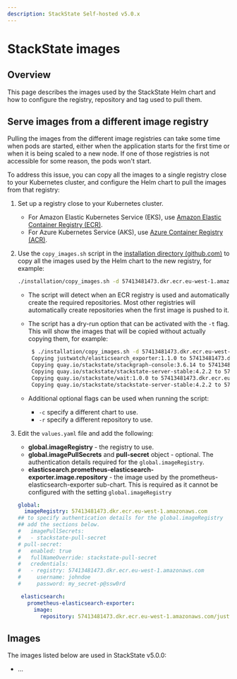 ```yaml
---
description: StackState Self-hosted v5.0.x 
---
```


# StackState images

## Overview

This page describes the images used by the StackState Helm chart and how to configure the registry, repository and tag used to pull them.

## Serve images from a different image registry

Pulling the images from the different image registries can take some time when pods are started, either when the application starts for the first time or when it is being scaled to a new node. If one of those registries is not accessible for some reason, the pods won't start.

To address this issue, you can copy all the images to a single registry close to your Kubernetes cluster, and configure the Helm chart to pull the images from that registry:

1. Set up a registry close to your Kubernetes cluster.
   * For Amazon Elastic Kubernetes Service (EKS), use [Amazon Elastic Container Registry (ECR)](https://aws.amazon.com/ecr/).
   * For Azure Kubernetes Service (AKS), use [Azure Container Registry (ACR)](https://azure.microsoft.com/en-us/services/container-registry/).
2. Use the `copy_images.sh` script in the [installation directory (github.com)](https://github.com/StackVista/helm-charts/tree/master/stable/stackstate/installation) to copy all the images used by the Helm chart to the new registry, for example:

    ```bash
    ./installation/copy_images.sh -d 57413481473.dkr.ecr.eu-west-1.amazonaws.com

    ```

    * The script will detect when an ECR registry is used and automatically create the required repositories. Most other registries will automatically create repositories when the first image is pushed to it.
    *   The script has a dry-run option that can be activated with the `-t` flag. This will show the images that will be copied without actually copying them, for example:

        ```bash
         $ ./installation/copy_images.sh -d 57413481473.dkr.ecr.eu-west-1.amazonaws.com -t
         Copying justwatch/elasticsearch_exporter:1.1.0 to 57413481473.dkr.ecr.eu-west-1.amazonaws.com/justwatch/elasticsearch_exporter:1.1.0 (dry-run)
         Copying quay.io/stackstate/stackgraph-console:3.6.14 to 57413481473.dkr.ecr.eu-west-1.amazonaws.com/stackstate/stackgraph-console:3.6.14 (dry-run)
         Copying quay.io/stackstate/stackstate-server-stable:4.2.2 to 57413481473.dkr.ecr.eu-west-1.amazonaws.com/stackstate/stackstate-server-stable:4.2.2 (dry-run)
         Copying quay.io/stackstate/wait:1.0.0 to 57413481473.dkr.ecr.eu-west-1.amazonaws.com/stackstate/wait:1.0.0 (dry-run)
         Copying quay.io/stackstate/stackstate-server-stable:4.2.2 to 57413481473.dkr.ecr.eu-west-1.amazonaws.com/stackstate/stackstate-server-stable:4.2.2 (dry-run)

        ```
    * Additional optional flags can be used when running the script:
      * `-c` specify a different chart to use.
      * `-r` specify a different repository to use.
3. Edit the `values.yaml` file and add the following:
   * **global.imageRegistry** - the registry to use.
   * **global.imagePullSecrets** and **pull-secret** object - optional. The authentication details required for the `global.imageRegistry`.
   * **elasticsearch.prometheus-elasticsearch-exporter.image.repository** - the image used by the prometheus-elasticsearch-exporter sub-chart. This is required as it cannot be configured with the setting `global.imageRegistry`
    ```yaml
    global:
      imageRegistry: 57413481473.dkr.ecr.eu-west-1.amazonaws.com
    ## to specify authentication details for the global.imageRegistry
    ## add the sections below.
    #   imagePullSecrets:
    #   - stackstate-pull-secret
    # pull-secret:
    #   enabled: true
    #   fullNameOverride: stackstate-pull-secret
    #   credentials:
    #   - registry: 57413481473.dkr.ecr.eu-west-1.amazonaws.com
    #     username: johndoe
    #     password: my_secret-p@ssw0rd
   
     elasticsearch:
       prometheus-elasticsearch-exporter:
         image:
           repository: 57413481473.dkr.ecr.eu-west-1.amazonaws.com/justwatch/elasticsearch_exporter
    ```

## Images

The images listed below are used in StackState v5.0.0:

* ...
